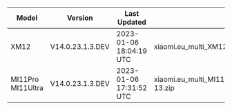 | Model | Version | Last Updated | File Name | Size | Download Link |
| ---- | ---- | ---- | ---- | ---- | ---- |
| XM12 | V14.0.23.1.3.DEV | 2023-01-06 18:04:19 UTC | xiaomi.eu_multi_XM12_V14.0.23.1.3.DEV_v14-13.zip | 4.7 GB | [SourceForge](https://sourceforge.net/projects/xiaomi-eu-multilang-miui-roms/files/xiaomi.eu/MIUI-WEEKLY-RELEASES/V14.0.23.1.3.DEV/xiaomi.eu_multi_XM12_V14.0.23.1.3.DEV_v14-13.zip/download) |
| MI11Pro MI11Ultra | V14.0.23.1.3.DEV | 2023-01-06 17:31:52 UTC | xiaomi.eu_multi_MI11Pro_MI11Ultra_V14.0.23.1.3.DEV_v14-13.zip | 4.7 GB | [SourceForge](https://sourceforge.net/projects/xiaomi-eu-multilang-miui-roms/files/xiaomi.eu/MIUI-WEEKLY-RELEASES/V14.0.23.1.3.DEV/xiaomi.eu_multi_MI11Pro_MI11Ultra_V14.0.23.1.3.DEV_v14-13.zip/download) |
